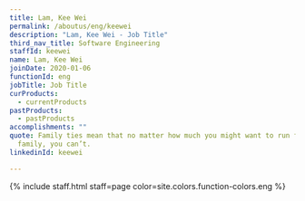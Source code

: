 ```yaml
---
title: Lam, Kee Wei
permalink: /aboutus/eng/keewei
description: "Lam, Kee Wei - Job Title"
third_nav_title: Software Engineering
staffId: keewei
name: Lam, Kee Wei
joinDate: 2020-01-06
functionId: eng
jobTitle: Job Title
curProducts:
  - currentProducts
pastProducts:
  - pastProducts
accomplishments: ""
quote: Family ties mean that no matter how much you might want to run from your
  family, you can’t.
linkedinId: keewei

---
```


{% include staff.html staff=page color=site.colors.function-colors.eng %}

